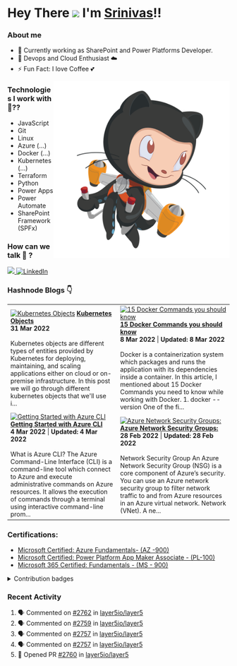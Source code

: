 #  Hey There <img src="https://github.com/TheDudeThatCode/TheDudeThatCode/blob/master/Assets/Hi.gif" width="29px"> I'm [Srinivas](https://www.linkedin.com/in/srinivas-karnati)!!

### About me




- 🔭 Currently working as SharePoint and Power Platforms Developer.
- 🌱 Devops and Cloud Enthusiast ☁️
- ⚡ Fun Fact: I love Coffee  💕

<img align="right" alt="PNG" src="https://github.com/karnatisrinivas/karnatisrinivas/blob/main/cat.png" width="400" height="400" />

### Technologies I work with 🤔??
- JavaScript
- Git
- Linux
- Azure (...)
- Docker (...)
- Kubernetes (...)
- Terraform
- Python
- Power Apps
- Power Automate
- SharePoint Framework (SPFx)

### How can we talk 💬 ?

<a href="https://twitter.com/__karnati"><img src="https://img.shields.io/twitter/follow/__karnati?color=blue&label=%40__karnati&logo=twitter&style=for-the-badge" height="30"> </a>
   <a href="https://www.linkedin.com/in/srinivas-karnati"><img alt="LinkedIn" title="LinkedIn" src="https://img.shields.io/badge/-LinkedIn-blue?style=for-the-badge&logo=Linkedin&logoColor=white" height="30"/></a>

<!-- <p align="center">
	<img width="48%" src="https://github-readme-stats.vercel.app/api?username=karnatisrinivas&show_icons=true&theme=dark" />
  <img width="48%" src="https://github-readme-streak-stats.herokuapp.com/?user=karnatisrinivas&theme=dark" />
</p>
 -->
### Hashnode Blogs 👇
<!-- HASHNODE_BLOG:START -->
<table><tr><td><a href="https://srinivaskarnati.hashnode.dev/kubernetes-objects-cl1egvhbs01e5cznv62fd3i1n" title="Kubernetes Objects"><img src="https://cdn.hashnode.com/res/hashnode/image/upload/v1648699055404/FEZnozguZ.png" alt="Kubernetes Objects"   /></a>
<a href="https://srinivaskarnati.hashnode.dev/kubernetes-objects-cl1egvhbs01e5cznv62fd3i1n" title="Kubernetes Objects"><strong>Kubernetes Objects</strong></a>
<div><strong>31 Mar 2022</strong></div>
<br/> Kubernetes objects are different types of entities provided by Kubernetes for deploying, maintaining, and scaling applications either on cloud or on-premise infrastructure. In this post we will go through different kubernetes objects that we'll use i...</td><td><a href="https://srinivaskarnati.hashnode.dev/15-docker-commands-you-should-know-cl0hqto7h030w28nv1gzccime" title="15 Docker Commands you should know"><img src="https://cdn.hashnode.com/res/hashnode/image/upload/v1646720346913/H6Prvcn-2.png" alt="15 Docker Commands you should know"   /></a>
<a href="https://srinivaskarnati.hashnode.dev/15-docker-commands-you-should-know-cl0hqto7h030w28nv1gzccime" title="15 Docker Commands you should know"><strong>15 Docker Commands you should know</strong></a>
<div><strong>8 Mar 2022</strong> | <strong>Updated: 8 Mar 2022</strong></div>
<br/> Docker is a containerization system which packages and runs the application with its dependencies inside a container.  In this article, I mentioned about 15 Docker Commands you need to know while working with Docker.
1. docker --version
One of the fi...</td></tr><tr><td><a href="https://srinivaskarnati.hashnode.dev/getting-started-with-azure-cli-cl0cilygk04hv2rnvhmli5e5s" title="Getting Started with Azure CLI"><img src="https://cdn.hashnode.com/res/hashnode/image/upload/v1646404221234/xRTwL7Nn8.png" alt="Getting Started with Azure CLI"   /></a>
<a href="https://srinivaskarnati.hashnode.dev/getting-started-with-azure-cli-cl0cilygk04hv2rnvhmli5e5s" title="Getting Started with Azure CLI"><strong>Getting Started with Azure CLI</strong></a>
<div><strong>4 Mar 2022</strong> | <strong>Updated: 4 Mar 2022</strong></div>
<br/> What is Azure CLI?
The Azure Command-Line Interface (CLI) is a command-line tool which connect to Azure and execute administrative commands on Azure resources. It allows the execution of commands through a terminal using interactive command-line prom...</td><td><a href="https://srinivaskarnati.hashnode.dev/azure-network-security-groups-cl06s1mn10g8zudnvgtcl8tzv" title="Azure Network Security Groups:"><img src="https://cdn.hashnode.com/res/hashnode/image/upload/v1646057462291/VZ3soXVOX.png" alt="Azure Network Security Groups:"   /></a>
<a href="https://srinivaskarnati.hashnode.dev/azure-network-security-groups-cl06s1mn10g8zudnvgtcl8tzv" title="Azure Network Security Groups:"><strong>Azure Network Security Groups:</strong></a>
<div><strong>28 Feb 2022</strong> | <strong>Updated: 28 Feb 2022</strong></div>
<br/> Network Security Group
An Azure Network Security Group (NSG) is a core component of Azure’s security. You can use an Azure network security group to filter network traffic to and from Azure resources in an Azure virtual network. Network (VNet). 
A ne...</td></tr></table>
<!-- HASHNODE_BLOG:END -->

### Certifications:

- [Microsoft Certified: Azure Fundamentals- (AZ -900)](https://www.credly.com/badges/2af168c1-1c47-4f2c-a378-16e972b31cd2/public_url)
- [Microsoft Certified: Power Platform App Maker Associate - (PL-100)](https://www.credly.com/badges/0ab34c2c-254f-49da-8ce2-ca44d1a2242c/public_url)
- [Microsoft 365 Certified: Fundamentals - (MS - 900)](https://www.credly.com/badges/d296e48a-4db1-4236-a6cb-ed1f0d19f30e/public_url)

<details>
  <summary>Contribution badges</summary>
  <p align ="center">
     <img src="https://github-readme-stats.vercel.app/api?username=karnatisrinivas&show_icons=true&locale=en" alt="pradumnasaraf" width="48%"/>
     <img src ="https://github-readme-streak-stats.herokuapp.com?user=karnatisrinivas" alt="pradumnasaraf" width="48%"/>
  </p>
</details>

### Recent Activity
<!--START_SECTION:activity-->
1. 🗣 Commented on [#2762](https://github.com/layer5io/layer5/issues/2762) in [layer5io/layer5](https://github.com/layer5io/layer5)
2. 🗣 Commented on [#2759](https://github.com/layer5io/layer5/issues/2759) in [layer5io/layer5](https://github.com/layer5io/layer5)
3. 🗣 Commented on [#2757](https://github.com/layer5io/layer5/issues/2757) in [layer5io/layer5](https://github.com/layer5io/layer5)
4. 🗣 Commented on [#2757](https://github.com/layer5io/layer5/issues/2757) in [layer5io/layer5](https://github.com/layer5io/layer5)
5. 💪 Opened PR [#2760](https://github.com/layer5io/layer5/pull/2760) in [layer5io/layer5](https://github.com/layer5io/layer5)
<!--END_SECTION:activity-->
